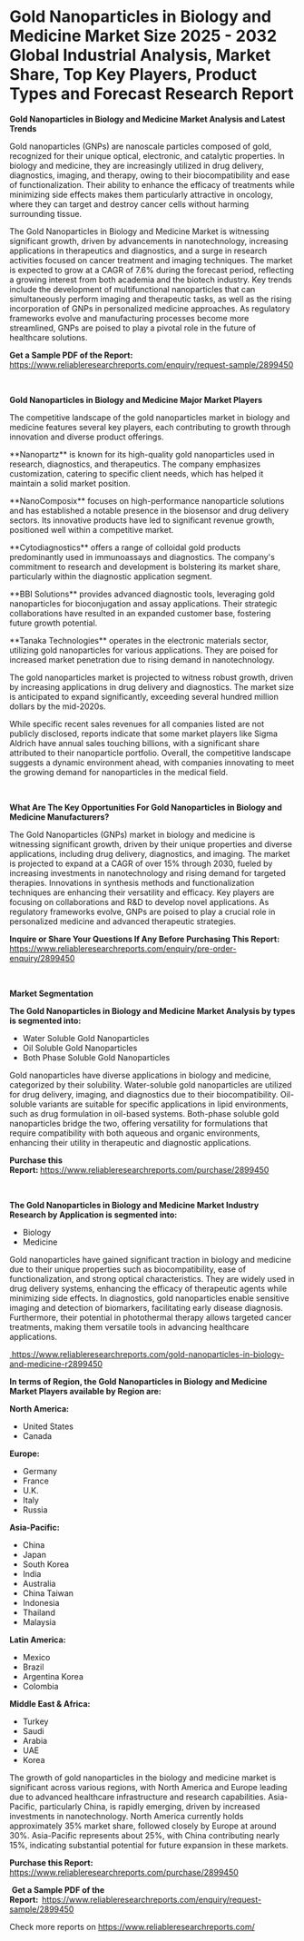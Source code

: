 <p><h1>Gold Nanoparticles in Biology and Medicine Market Size 2025 - 2032 Global Industrial Analysis, Market Share, Top Key Players, Product Types and Forecast Research Report</h1></p><p><strong>Gold Nanoparticles in Biology and Medicine Market Analysis and Latest Trends</strong></p>
<p><p>Gold nanoparticles (GNPs) are nanoscale particles composed of gold, recognized for their unique optical, electronic, and catalytic properties. In biology and medicine, they are increasingly utilized in drug delivery, diagnostics, imaging, and therapy, owing to their biocompatibility and ease of functionalization. Their ability to enhance the efficacy of treatments while minimizing side effects makes them particularly attractive in oncology, where they can target and destroy cancer cells without harming surrounding tissue.</p><p>The Gold Nanoparticles in Biology and Medicine Market is witnessing significant growth, driven by advancements in nanotechnology, increasing applications in therapeutics and diagnostics, and a surge in research activities focused on cancer treatment and imaging techniques. The market is expected to grow at a CAGR of 7.6% during the forecast period, reflecting a growing interest from both academia and the biotech industry. Key trends include the development of multifunctional nanoparticles that can simultaneously perform imaging and therapeutic tasks, as well as the rising incorporation of GNPs in personalized medicine approaches. As regulatory frameworks evolve and manufacturing processes become more streamlined, GNPs are poised to play a pivotal role in the future of healthcare solutions.</p></p>
<p><strong>Get a Sample PDF of the Report:&nbsp;</strong> <a href="https://www.reliableresearchreports.com/enquiry/request-sample/2899450?utm_campaign=3383&utm_medium=2&utm_source=Github&utm_content=ia&utm_term=15032025&utm_id=gold-nanoparticles-in-biology-and-medicine">https://www.reliableresearchreports.com/enquiry/request-sample/2899450</a></p>
<p>&nbsp;</p>
<p><strong>Gold Nanoparticles in Biology and Medicine Major Market Players</strong></p>
<p><p>The competitive landscape of the gold nanoparticles market in biology and medicine features several key players, each contributing to growth through innovation and diverse product offerings.</p><p>**Nanopartz** is known for its high-quality gold nanoparticles used in research, diagnostics, and therapeutics. The company emphasizes customization, catering to specific client needs, which has helped it maintain a solid market position. </p><p>**NanoComposix** focuses on high-performance nanoparticle solutions and has established a notable presence in the biosensor and drug delivery sectors. Its innovative products have led to significant revenue growth, positioned well within a competitive market.</p><p>**Cytodiagnostics** offers a range of colloidal gold products predominantly used in immunoassays and diagnostics. The company's commitment to research and development is bolstering its market share, particularly within the diagnostic application segment.</p><p>**BBI Solutions** provides advanced diagnostic tools, leveraging gold nanoparticles for bioconjugation and assay applications. Their strategic collaborations have resulted in an expanded customer base, fostering future growth potential.</p><p>**Tanaka Technologies** operates in the electronic materials sector, utilizing gold nanoparticles for various applications. They are poised for increased market penetration due to rising demand in nanotechnology.</p><p>The gold nanoparticles market is projected to witness robust growth, driven by increasing applications in drug delivery and diagnostics. The market size is anticipated to expand significantly, exceeding several hundred million dollars by the mid-2020s.</p><p>While specific recent sales revenues for all companies listed are not publicly disclosed, reports indicate that some market players like Sigma Aldrich have annual sales touching billions, with a significant share attributed to their nanoparticle portfolio. Overall, the competitive landscape suggests a dynamic environment ahead, with companies innovating to meet the growing demand for nanoparticles in the medical field.</p></p>
<p>&nbsp;</p>
<p><strong>What Are The Key Opportunities For Gold Nanoparticles in Biology and Medicine Manufacturers?</strong></p>
<p><p>The Gold Nanoparticles (GNPs) market in biology and medicine is witnessing significant growth, driven by their unique properties and diverse applications, including drug delivery, diagnostics, and imaging. The market is projected to expand at a CAGR of over 15% through 2030, fueled by increasing investments in nanotechnology and rising demand for targeted therapies. Innovations in synthesis methods and functionalization techniques are enhancing their versatility and efficacy. Key players are focusing on collaborations and R&D to develop novel applications. As regulatory frameworks evolve, GNPs are poised to play a crucial role in personalized medicine and advanced therapeutic strategies.</p></p>
<p><strong>Inquire or Share Your Questions If Any Before Purchasing This Report:</strong> <a href="https://www.reliableresearchreports.com/enquiry/pre-order-enquiry/2899450?utm_campaign=3383&utm_medium=2&utm_source=Github&utm_content=ia&utm_term=15032025&utm_id=gold-nanoparticles-in-biology-and-medicine">https://www.reliableresearchreports.com/enquiry/pre-order-enquiry/2899450</a></p>
<p>&nbsp;</p>
<p><strong>Market Segmentation</strong></p>
<p><strong>The Gold Nanoparticles in Biology and Medicine Market Analysis by types is segmented into:</strong></p>
<p><ul><li>Water Soluble Gold Nanoparticles</li><li>Oil Soluble Gold Nanoparticles</li><li>Both Phase Soluble Gold Nanoparticles</li></ul></p>
<p><p>Gold nanoparticles have diverse applications in biology and medicine, categorized by their solubility. Water-soluble gold nanoparticles are utilized for drug delivery, imaging, and diagnostics due to their biocompatibility. Oil-soluble variants are suitable for specific applications in lipid environments, such as drug formulation in oil-based systems. Both-phase soluble gold nanoparticles bridge the two, offering versatility for formulations that require compatibility with both aqueous and organic environments, enhancing their utility in therapeutic and diagnostic applications.</p></p>
<p><strong>Purchase this Report:&nbsp;</strong><a href="https://www.reliableresearchreports.com/purchase/2899450?utm_campaign=3383&utm_medium=2&utm_source=Github&utm_content=ia&utm_term=15032025&utm_id=gold-nanoparticles-in-biology-and-medicine">https://www.reliableresearchreports.com/purchase/2899450</a></p>
<p>&nbsp;</p>
<p><strong>The Gold Nanoparticles in Biology and Medicine Market Industry Research by Application is segmented into:</strong></p>
<p><ul><li>Biology</li><li>Medicine</li></ul></p>
<p><p>Gold nanoparticles have gained significant traction in biology and medicine due to their unique properties such as biocompatibility, ease of functionalization, and strong optical characteristics. They are widely used in drug delivery systems, enhancing the efficacy of therapeutic agents while minimizing side effects. In diagnostics, gold nanoparticles enable sensitive imaging and detection of biomarkers, facilitating early disease diagnosis. Furthermore, their potential in photothermal therapy allows targeted cancer treatments, making them versatile tools in advancing healthcare applications.</p></p>
<p><a href="https://www.reliableresearchreports.com/gold-nanoparticles-in-biology-and-medicine-r2899450?utm_campaign=3383&utm_medium=2&utm_source=Github&utm_content=ia&utm_term=15032025&utm_id=gold-nanoparticles-in-biology-and-medicine">&nbsp;https://www.reliableresearchreports.com/gold-nanoparticles-in-biology-and-medicine-r2899450</a></p>
<p><strong>In terms of Region, the Gold Nanoparticles in Biology and Medicine Market Players available by Region are:</strong></p>
<p>
    <p> <strong> North America: </strong>
        <ul>
            <li>United States</li>
            <li>Canada</li>
        </ul>
        </p> 
    <p> <strong> Europe: </strong>
        <ul>
            <li>Germany</li>
            <li>France</li>
            <li>U.K.</li>
            <li>Italy</li>
            <li>Russia</li>
        </ul>
        </p> 
    <p> <strong> Asia-Pacific: </strong>
        <ul>
            <li>China</li>
            <li>Japan</li>
            <li>South Korea</li>
            <li>India</li>
            <li>Australia</li>
            <li>China Taiwan</li>
            <li>Indonesia</li>
            <li>Thailand</li>
            <li>Malaysia</li>
        </ul>
        </p> 
    <p> <strong> Latin America: </strong>
        <ul>
            <li>Mexico</li>
            <li>Brazil</li>
            <li>Argentina Korea</li>
            <li>Colombia</li>
        </ul>
        </p> 
    <p> <strong> Middle East & Africa: </strong>
        <ul>
            <li>Turkey</li>
            <li>Saudi</li>
            <li>Arabia</li>
            <li>UAE</li>
            <li>Korea</li>
        </ul>
    </p>
    </p>
<p><p>The growth of gold nanoparticles in the biology and medicine market is significant across various regions, with North America and Europe leading due to advanced healthcare infrastructure and research capabilities. Asia-Pacific, particularly China, is rapidly emerging, driven by increased investments in nanotechnology. North America currently holds approximately 35% market share, followed closely by Europe at around 30%. Asia-Pacific represents about 25%, with China contributing nearly 15%, indicating substantial potential for future expansion in these markets.</p></p>
<p><strong>Purchase this Report: </strong><a href="https://www.reliableresearchreports.com/purchase/2899450?utm_campaign=3383&utm_medium=2&utm_source=Github&utm_content=ia&utm_term=15032025&utm_id=gold-nanoparticles-in-biology-and-medicine">https://www.reliableresearchreports.com/purchase/2899450</a></p>
<p>&nbsp;<strong>Get a Sample PDF of the Report:&nbsp;&nbsp;</strong><a href="https://www.reliableresearchreports.com/enquiry/request-sample/2899450?utm_campaign=3383&utm_medium=2&utm_source=Github&utm_content=ia&utm_term=15032025&utm_id=gold-nanoparticles-in-biology-and-medicine">https://www.reliableresearchreports.com/enquiry/request-sample/2899450</a></p>
<p><strong></strong></p>
<p>Check more reports on <a href="https://www.reliableresearchreports.com/?utm_campaign=3383&utm_medium=2&utm_source=Github&utm_content=ia&utm_term=15032025&utm_id=gold-nanoparticles-in-biology-and-medicine">https://www.reliableresearchreports.com/</a></p>